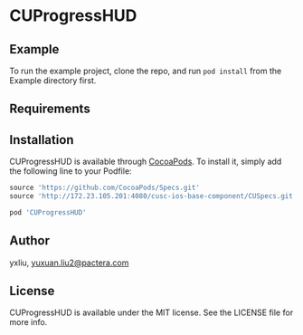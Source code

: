 # CUProgressHUD

## Example

To run the example project, clone the repo, and run `pod install` from the Example directory first.

## Requirements

## Installation

CUProgressHUD is available through [CocoaPods](http://cocoapods.org). To install
it, simply add the following line to your Podfile:

```ruby
source 'https://github.com/CocoaPods/Specs.git'
source 'http://172.23.105.201:4080/cusc-ios-base-component/CUSpecs.git'

pod 'CUProgressHUD'
```

## Author

yxliu, yuxuan.liu2@pactera.com

## License

CUProgressHUD is available under the MIT license. See the LICENSE file for more info.
